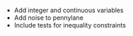 - Add integer and continuous variables
- Add noise to pennylane
- Include tests for inequality constraints